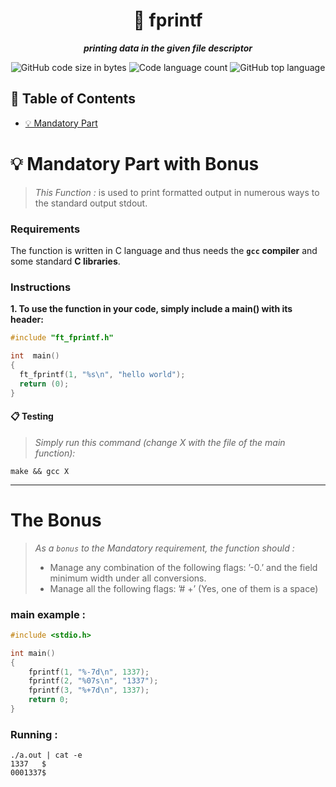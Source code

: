 <h1 align="center">
	📖 fprintf
</h1>

<p align="center">
	<b><i>printing data in the given file descriptor</i></b><br>
</p>
<p align="center">
<img alt="GitHub code size in bytes" src="https://img.shields.io/github/languages/code-size/Cloneg7/fprintf?color=lightblue" />
<img alt="Code language count" src="https://img.shields.io/github/languages/count/Cloneg7/fprintf?color=yellow" />
<img alt="GitHub top language" src="https://img.shields.io/github/languages/top/Cloneg7/fprintf?color=blue" />
</p>

## 📜 Table of Contents

- [💡 Mandatory Part](#m)

# 💡 Mandatory Part with Bonus<a name = "m"></a>

> _This Function :_
    is used to print formatted output in numerous ways to the standard output stdout.

### Requirements

The function is written in C language and thus needs the **`gcc` compiler** and some standard **C libraries**.

### Instructions

**1. To use the function in your code, simply include a main() with its header:**

```C
#include "ft_fprintf.h"
```
```C
int  main()
{
  ft_fprintf(1, "%s\n", "hello world");
  return (0);
}
```

#### 📋 Testing
> _Simply run this command (change X with the file of the main function):_
```shell
make && gcc X
```
-------
# The Bonus

> _As a <code>bonus</code> to the Mandatory requirement, the function should :_
	<ul>
         <li>Manage any combination of the following flags: ’-0.’ and the field minimum width under all conversions.</li>
         <li>Manage all the following flags: ’# +’ (Yes, one of them is a space)</li>
	<ul/>
 ### main example :
```C
#include <stdio.h>

int main()
{
    fprintf(1, "%-7d\n", 1337);
    fprintf(2, "%07s\n", "1337");
    fprintf(3, "%+7d\n", 1337);
    return 0;
}
```
### Running :
```shell
./a.out | cat -e
1337   $
0001337$

